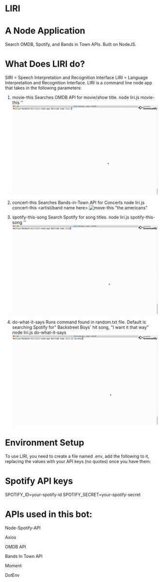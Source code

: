 # LIRI
# A Node Application 
Search OMDB, Spotify, and Bands in Town APIs.
Built on NodeJS.

# What Does LIRI do?
SIRI = Speech Interpretation and Recognition Interface 
LIRI = Language Interpretation and Recognition Interface.
LIRI is a command line node app that takes in the following parameters: 

1. movie-this
Searches OMDB API for movie/show title.
node liri.js movie-this '<movie name here>'
![move-this "the americans"](movieThis.gif)

2. concert-this
Searches Bands-in-Town API for Concerts
node liri.js concert-this <artist/band name here>
![move-this "the americans"](concert_this.gif)

3. spotify-this-song
Search Spotify for song titles.
node liri.js spotify-this-song '<song name here>'
![move-this "the americans"](spotify_this.gif)

4. do-what-it-says
Runs command found in random.txt file. Default is searching Spotify for"
Backstreet Boys' hit song, "I want it that way"
node liri.js do-what-it-says
![move-this "the americans"](do_what_it_says.gif)

# Environment Setup
To use LIRI, you need to create a file named .env, add the following to it, replacing the values with your API keys (no quotes) once you have them: 

# Spotify API keys
SPOTIFY_ID=your-spotify-id
SPOTIFY_SECRET=your-spotify-secret

# APIs used in this bot:
Node-Spotify-API

Axios

OMDB API

Bands In Town API

Moment

DotEnv